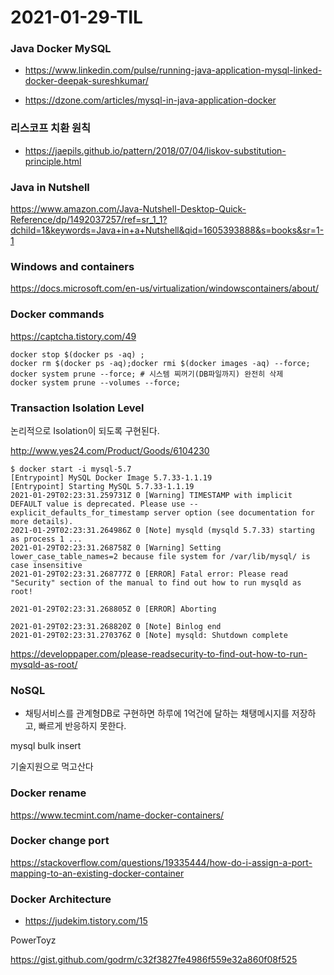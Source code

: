 # 2021-01-29-TIL

### Java Docker MySQL

- https://www.linkedin.com/pulse/running-java-application-mysql-linked-docker-deepak-sureshkumar/

- https://dzone.com/articles/mysql-in-java-application-docker

### 리스코프 치환 원칙

- https://jaepils.github.io/pattern/2018/07/04/liskov-substitution-principle.html



### Java in Nutshell

https://www.amazon.com/Java-Nutshell-Desktop-Quick-Reference/dp/1492037257/ref=sr_1_1?dchild=1&keywords=Java+in+a+Nutshell&qid=1605393888&s=books&sr=1-1



### Windows and containers

https://docs.microsoft.com/en-us/virtualization/windowscontainers/about/



### Docker commands

https://captcha.tistory.com/49



```mysql
docker stop $(docker ps -aq) ;
docker rm $(docker ps -aq);docker rmi $(docker images -aq) --force;
docker system prune --force; # 시스템 찌꺼기(DB파일까지) 완전히 삭제
docker system prune --volumes --force;
```



### Transaction Isolation Level

논리적으로 Isolation이 되도록 구현된다.



http://www.yes24.com/Product/Goods/6104230

```shell
$ docker start -i mysql-5.7                         
[Entrypoint] MySQL Docker Image 5.7.33-1.1.19
[Entrypoint] Starting MySQL 5.7.33-1.1.19
2021-01-29T02:23:31.259731Z 0 [Warning] TIMESTAMP with implicit DEFAULT value is deprecated. Please use --explicit_defaults_for_timestamp server option (see documentation for more details).
2021-01-29T02:23:31.264986Z 0 [Note] mysqld (mysqld 5.7.33) starting as process 1 ...
2021-01-29T02:23:31.268758Z 0 [Warning] Setting lower_case_table_names=2 because file system for /var/lib/mysql/ is case insensitive
2021-01-29T02:23:31.268777Z 0 [ERROR] Fatal error: Please read "Security" section of the manual to find out how to run mysqld as root!

2021-01-29T02:23:31.268805Z 0 [ERROR] Aborting

2021-01-29T02:23:31.268820Z 0 [Note] Binlog end
2021-01-29T02:23:31.270376Z 0 [Note] mysqld: Shutdown complete

```



https://developpaper.com/please-readsecurity-to-find-out-how-to-run-mysqld-as-root/



### NoSQL

- 채팅서비스를 관계형DB로 구현하면 하루에 1억건에 달하는 채탱메시지를 저장하고, 빠르게 반응하지 못한다.

mysql bulk insert

기술지원으로 먹고산다

### Docker rename

https://www.tecmint.com/name-docker-containers/

### Docker change port

https://stackoverflow.com/questions/19335444/how-do-i-assign-a-port-mapping-to-an-existing-docker-container

### Docker Architecture

- https://judekim.tistory.com/15

PowerToyz

https://gist.github.com/godrm/c32f3827fe4986f559e32a860f08f525

